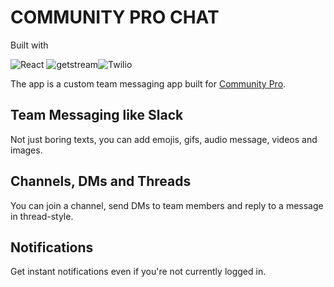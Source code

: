 # COMMUNITY PRO CHAT

Built with

![React](https://img.shields.io/badge/react-%2320232a.svg?style=for-the-badge&logo=react&logoColor=%2361DAFB) ![getstream](https://img.shields.io/badge/getstream-%20-white?style=for-the-badge)![Twilio](https://img.shields.io/badge/twilio-%20-white?style=for-the-badge&logo=twilio&logoColor=%f22f46)

The app is a custom team messaging app built for [Community Pro](https://github.com/CommunityPro).

## Team Messaging like Slack

Not just boring texts, you can add emojis, gifs, audio message, videos and images.

## Channels, DMs and Threads

You can join a channel, send DMs to team members and reply to a message in thread-style.

## Notifications

Get instant notifications even if you're not currently logged in.
